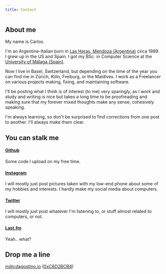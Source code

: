 ```yaml
---
title: Contact
---
```


## About me

My name is Carlos.

I'm an Argentine-Italian born in [Las Heras, Mendoza (Argentina)](https://www.google.com/search?site=&tbm=isch&source=hp&q=mendoza+argentina) circa 1989. I grew up in the US and Spain. I got my BSc. in Computer Science at the [University of Málaga (Spain)](http://www.uma.es/etsi-informatica/?set_language=en).

Now I live in Basel, Switzerland, but depending on the time of the year you can find me in Zürich, Köln, Freiburg, or the Maldives. I work as a Freelancer on various projects making, fixing, and maintaining software.

I'll be posting what I think is of interest (to me) very sparingly, as I work and study and writing is nice but takes a long time to be proofreading and making sure that my forever mixed thoughts make any sense, cohesively speaking.

I'm always learning, so don't be surprised to find corrections from one post to another. I'll always make them clear.

## You can stalk me

#### [Github](https://github.com/charlydagos)

Some code I upload on my free time.

#### [Instagram](https://www.instagram.com/charlydagos)

I will mostly just post pictures taken with my low-end phone about some of my hobbies and interests. I hardly make my social media about computers.

#### [Twitter](https://twitter.com/charlydagos)

I will mostly just post whatever I'm listening to, or stuff almost related to computers, or not.

#### [Last.fm](http://www.last.fm/user/charlydagos)

Yeah.. what?

## Drop me a line

<a href="mailto:m@cdagostino.io">m@cdagostino.io</a> (<a target="_blank" href="http://pgp.mit.edu/pks/lookup?op=get&search=0xE7249D28C6D2BCB4">0xC6D2BCB4</a>)
